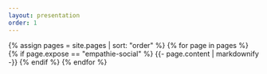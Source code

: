 ```yaml
---
layout: presentation
order: 1
---
```


{% assign pages = site.pages | sort: "order" %}
{% for page in pages %}
 {% if page.expose == "empathie-social" %}
    {{- page.content | markdownify -}}
  {% endif %}
{% endfor %}


